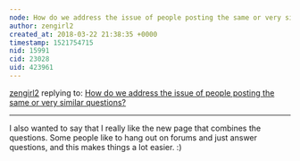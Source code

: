 ```yaml
---
node: How do we address the issue of people posting the same or very similar questions? 
author: zengirl2
created_at: 2018-03-22 21:38:35 +0000
timestamp: 1521754715
nid: 15991
cid: 23028
uid: 423961
---
```




[zengirl2](../profile/zengirl2) replying to: [How do we address the issue of people posting the same or very similar questions? ](../notes/stevie/03-21-2018/how-do-we-address-the-issue-of-people-posting-the-same-or-very-similar-questions)

----
I also wanted to say that I really like the new page that combines the questions. Some people like to hang out on forums and just answer questions, and this makes things a lot easier. :)